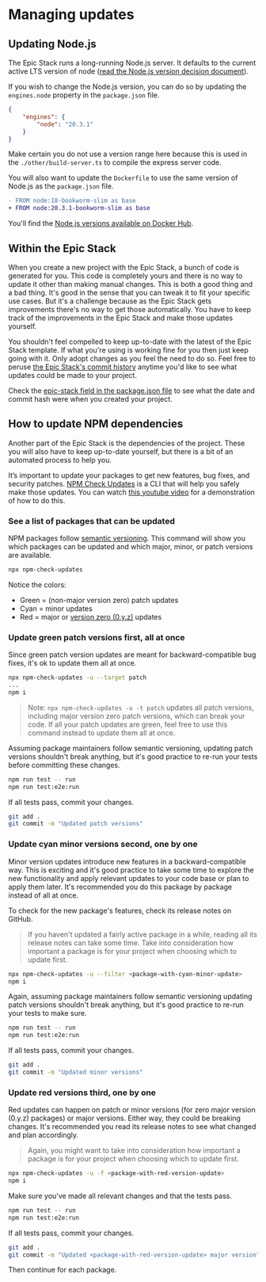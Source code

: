 # Managing updates

## Updating Node.js

The Epic Stack runs a long-running Node.js server. It defaults to the current
active LTS version of node
([read the Node.js version decision document](./decisions/021-node-version.md)).

If you wish to change the Node.js version, you can do so by updating the
`engines.node` property in the `package.json` file.

```json
{
	"engines": {
		"node": "20.3.1"
	}
}
```

Make certain you do not use a version range here because this is used in the
`./other/build-server.ts` to compile the express server code.

You will also want to update the `Dockerfile` to use the same version of Node.js
as the `package.json` file.

```diff
- FROM node:18-bookworm-slim as base
+ FROM node:20.3.1-bookworm-slim as base
```

You'll find the
[Node.js versions available on Docker Hub](https://hub.docker.com/_/node).

## Within the Epic Stack

When you create a new project with the Epic Stack, a bunch of code is generated
for you. This code is completely yours and there is no way to update it other
than making manual changes. This is both a good thing and a bad thing. It's good
in the sense that you can tweak it to fit your specific use cases. But it's a
challenge because as the Epic Stack gets improvements there's no way to get
those automatically. You have to keep track of the improvements in the Epic
Stack and make those updates yourself.

You shouldn't feel compelled to keep up-to-date with the latest of the Epic
Stack template. If what you're using is working fine for you then just keep
going with it. Only adopt changes as you feel the need to do so. Feel free to
peruse
[the Epic Stack's commit history](https://github.com/epicweb-dev/epic-stack/commits/main)
anytime you'd like to see what updates could be made to your project.

Check the [epic-stack field in the package.json file](../package.json) to see
what the date and commit hash were when you created your project.

## How to update NPM dependencies

Another part of the Epic Stack is the dependencies of the project. These you
will also have to keep up-to-date yourself, but there is a bit of an automated
process to help you.

It’s important to update your packages to get new features, bug fixes, and
security patches.
[NPM Check Updates](https://www.npmjs.com/package/npm-check-updates) is a CLI
that will help you safely make those updates. You can watch
[this youtube video](https://www.youtube.com/watch?v=0XQXGx3lLaU) for a
demonstration of how to do this.

### See a list of packages that can be updated

NPM packages follow [semantic versioning](https://semver.org). This command will
show you which packages can be updated and which major, minor, or patch versions
are available.

```sh
npx npm-check-updates
```

Notice the colors:

- Green = (non-major version zero) patch updates
- Cyan = minor updates
- Red = major or [version zero (0.y.z)](https://semver.org/#spec-item-4) updates

### Update green patch versions first, all at once

Since green patch version updates are meant for backward-compatible bug fixes,
it's ok to update them all at once.

```sh
npx npm-check-updates -u --target patch
...
npm i
```

> Note: `npx npm-check-updates -u -t patch` updates all patch versions,
> including major version zero patch versions, which can break your code. If all
> your patch updates are green, feel free to use this command instead to update
> them all at once.

Assuming package maintainers follow semantic versioning, updating patch versions
shouldn't break anything, but it's good practice to re-run your tests before
committing these changes.

```sh
npm run test -- run
npm run test:e2e:run
```

If all tests pass, commit your changes.

```sh
git add .
git commit -m "Updated patch versions"
```

### Update cyan minor versions second, one by one

Minor version updates introduce new features in a backward-compatible way. This
is exciting and it's good practice to take some time to explore the new
functionality and apply relevant updates to your code base or plan to apply them
later. It's recommended you do this package by package instead of all at once.

To check for the new package's features, check its release notes on GitHub.

> If you haven't updated a fairly active package in a while, reading all its
> release notes can take some time. Take into consideration how important a
> package is for your project when choosing which to update first.

```sh
npx npm-check-updates -u --filter <package-with-cyan-minor-update>
npm i
```

Again, assuming package maintainers follow semantic versioning updating patch
versions shouldn't break anything, but it's good practice to re-run your tests
to make sure.

```sh
npm run test -- run
npm run test:e2e:run
```

If all tests pass, commit your changes.

```sh
git add .
git commit -m "Updated minor versions"
```

### Update red versions third, one by one

Red updates can happen on patch or minor versions (for zero major version
(0.y.z) packages) or major versions. Either way, they could be breaking changes.
It's recommended you read its release notes to see what changed and plan
accordingly.

> Again, you might want to take into consideration how important a package is
> for your project when choosing which to update first.

```sh
npx npm-check-updates -u -f <package-with-red-version-update>
npm i
```

Make sure you've made all relevant changes and that the tests pass.

```sh
npm run test -- run
npm run test:e2e:run
```

If all tests pass, commit your changes.

```sh
git add .
git commit -m "Updated <package-with-red-version-update> major version"
```

Then continue for each package.
